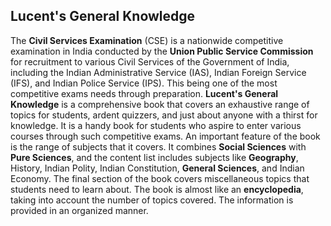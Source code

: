 <h2>Lucent's General Knowledge </h2>

<p>The <strong>Civil Services Examination</strong> (CSE) is a nationwide competitive examination in India conducted by the <strong>Union Public Service Commission</strong> for recruitment to various Civil Services of the Government of India, including the Indian Administrative Service (IAS), Indian Foreign Service (IFS), and Indian Police Service (IPS). This being one of the most competitive exams needs through preparation.&nbsp;<strong>Lucent's General Knowledge</strong> is a comprehensive book that covers an exhaustive range of topics for students, ardent quizzers, and just about anyone with a thirst for knowledge. It is a handy book for students who aspire to enter various courses through such competitive exams. An important feature of the book is the range of subjects that it covers. It combines <strong>Social Sciences</strong> with <strong>Pure Sciences</strong>, and the content list includes subjects like <strong>Geography</strong>, History, Indian Polity, Indian Constitution, <strong>General Sciences</strong>, and Indian Economy. The final section of the book covers miscellaneous topics that students need to learn about. The book is almost like an <strong>encyclopedia</strong>, taking into account the number of topics covered. The information is provided in an organized manner.</p>

